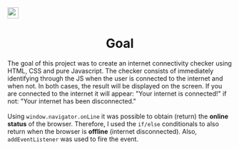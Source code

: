 <img src="https://cdn.pixabay.com/photo/2015/04/23/17/41/javascript-736400_960_720.png" height="25" width="25"/>

<h1 align="center">Goal</h1>
    <p>The goal of this project was to create an internet connectivity checker using HTML, CSS and pure Javascript. The checker consists of immediately identifying through the JS when the user is connected to the internet and when not. In both cases, the result will be displayed on the screen. If you are connected to the internet it will appear: "Your internet is connected!" if not: "Your internet has been disconnected."<br></br> Using <code>window.navigator.onLine</code> it was possible to obtain (return) the <b>online status</b> of the browser. Therefore, I used the <code>if/else</code> conditionals to also return when the browser is <b>offline</b> (internet disconnected). Also, <code>addEventListener</code> was used to fire the event.</p>
